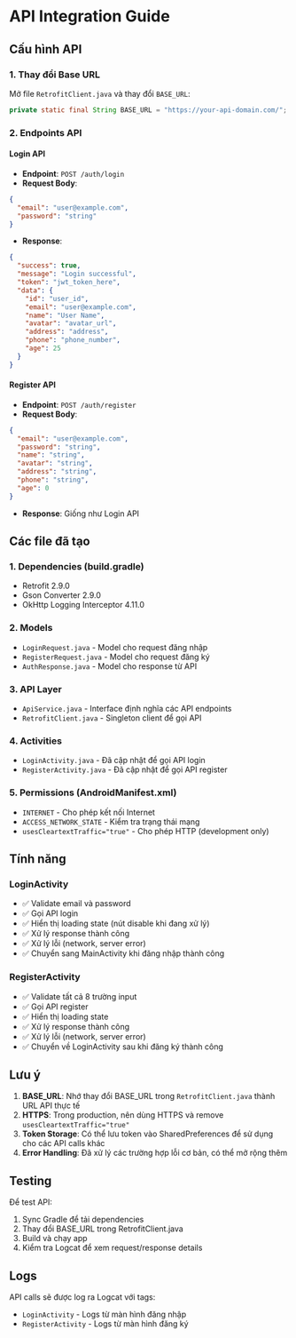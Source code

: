 # API Integration Guide

## Cấu hình API

### 1. Thay đổi Base URL
Mở file `RetrofitClient.java` và thay đổi `BASE_URL`:

```java
private static final String BASE_URL = "https://your-api-domain.com/";
```

### 2. Endpoints API

#### Login API
- **Endpoint**: `POST /auth/login`
- **Request Body**:
```json
{
  "email": "user@example.com",
  "password": "string"
}
```
- **Response**:
```json
{
  "success": true,
  "message": "Login successful",
  "token": "jwt_token_here",
  "data": {
    "id": "user_id",
    "email": "user@example.com",
    "name": "User Name",
    "avatar": "avatar_url",
    "address": "address",
    "phone": "phone_number",
    "age": 25
  }
}
```

#### Register API
- **Endpoint**: `POST /auth/register`
- **Request Body**:
```json
{
  "email": "user@example.com",
  "password": "string",
  "name": "string",
  "avatar": "string",
  "address": "string",
  "phone": "string",
  "age": 0
}
```
- **Response**: Giống như Login API

## Các file đã tạo

### 1. Dependencies (build.gradle)
- Retrofit 2.9.0
- Gson Converter 2.9.0
- OkHttp Logging Interceptor 4.11.0

### 2. Models
- `LoginRequest.java` - Model cho request đăng nhập
- `RegisterRequest.java` - Model cho request đăng ký
- `AuthResponse.java` - Model cho response từ API

### 3. API Layer
- `ApiService.java` - Interface định nghĩa các API endpoints
- `RetrofitClient.java` - Singleton client để gọi API

### 4. Activities
- `LoginActivity.java` - Đã cập nhật để gọi API login
- `RegisterActivity.java` - Đã cập nhật để gọi API register

### 5. Permissions (AndroidManifest.xml)
- `INTERNET` - Cho phép kết nối Internet
- `ACCESS_NETWORK_STATE` - Kiểm tra trạng thái mạng
- `usesCleartextTraffic="true"` - Cho phép HTTP (development only)

## Tính năng

### LoginActivity
- ✅ Validate email và password
- ✅ Gọi API login
- ✅ Hiển thị loading state (nút disable khi đang xử lý)
- ✅ Xử lý response thành công
- ✅ Xử lý lỗi (network, server error)
- ✅ Chuyển sang MainActivity khi đăng nhập thành công

### RegisterActivity
- ✅ Validate tất cả 8 trường input
- ✅ Gọi API register
- ✅ Hiển thị loading state
- ✅ Xử lý response thành công
- ✅ Xử lý lỗi (network, server error)
- ✅ Chuyển về LoginActivity sau khi đăng ký thành công

## Lưu ý

1. **BASE_URL**: Nhớ thay đổi BASE_URL trong `RetrofitClient.java` thành URL API thực tế
2. **HTTPS**: Trong production, nên dùng HTTPS và remove `usesCleartextTraffic="true"`
3. **Token Storage**: Có thể lưu token vào SharedPreferences để sử dụng cho các API calls khác
4. **Error Handling**: Đã xử lý các trường hợp lỗi cơ bản, có thể mở rộng thêm

## Testing

Để test API:
1. Sync Gradle để tải dependencies
2. Thay đổi BASE_URL trong RetrofitClient.java
3. Build và chạy app
4. Kiểm tra Logcat để xem request/response details

## Logs

API calls sẽ được log ra Logcat với tags:
- `LoginActivity` - Logs từ màn hình đăng nhập
- `RegisterActivity` - Logs từ màn hình đăng ký

